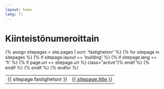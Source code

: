 ```yaml
---
layout: home
lang: fi
---
```

# Kiinteistönumeroittain
<table>
  {% assign sitepages = site.pages | sort: 'fastighetsnr' %}
  {% for sitepage in sitepages %}
    {% if sitepage.layout == 'building' %}
      {% if sitepage.lang == 'fi' %}
        {% if page.url == sitepage.url %} class="active"{% endif %}
          <tr><td>
          {{ sitepage.fastighetsnr }}
          </td><td>
          <a href="{{ sitepage.url }}">{{ sitepage.title }}</a>
          </td>
          </tr>
       {% endif %}
    {% endif %}
  {% endfor %}
</table>
